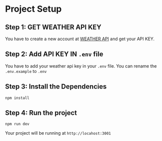 # Project Setup

## Step 1: GET WEATHER API KEY

You have to create a new account at [WEATHER API](https://www.weatherapi.com/) and get your API KEY.

## Step 2: Add API KEY IN `.env` file

You have to add your weather api key in your `.env` file. You can rename the `.env.example` to `.env`

## Step 3: Install the Dependencies

`npm install`

## Step 4: Run the project

`npm run dev`

Your project will be running at `http://locahost:3001`
